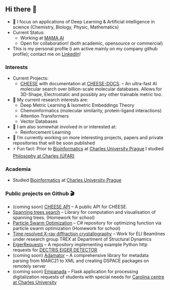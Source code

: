 ## Hi there 👋
- 🧬 I focus on applications of Deep Learning & Artificial intelligence in science (Chemistry, Biology, Physic, Mathematics)
- Current Status:
  - Working at [MAMA AI](https://themama.ai/)
  - Open for collaboration! (both academic, opensource or commercial)
- This is my personal profile (i am active mainly on my company github profile); contact me on [LinkedIn](www.linkedin.com/in/miroslav-lžičař-1b8842b4)!

### Interests
- Current Projects:
    - [CHEESE](https://cheese.themama.ai/) with documentation at [CHEESE-DOCS](https://cheese-docs.themama.ai/). – An ultra-fast AI molecular search over billion-scale molecular databases. Allows for 3D-Shape, Electrostatic and possibly any other trainable metric too.
- 🔭 My current research interests are:
    - Deep Metric Learning & Isometric Embeddings Theory
    - Chemoinformatics (molecular similarity, protein-ligand interactions)
    - Attention Transformers
    - Vector Databases
- 🦘 I am also somewhat involved in or interested at:
    - Reinforcement Learning
- 💬 I’m currently working on more interesting projects, papers and private repositories that will be soon published
- ⚡ Fun fact: Prior to [Bioinformatics](https://bioinformatika.mff.cuni.cz/program/index.en.html) at [Charles University Prague](https://cuni.cz/UKEN-1.html) I studied [Philosophy at Charles (ÚFAR)](https://ufar.ff.cuni.cz/en/department-2/)

### Academia
- Studied [Bioinformatics](https://bioinformatika.mff.cuni.cz/program/index.en.html) at [Charles University Prague](https://cuni.cz/UKEN-1.html)

### Public projects on Github 🎬 
- (coming soon) [CHEESE API](https://cheese-docs.themama.ai/) – A public API for CHEESE.
- [Spanning trees search](https://github.com/lzicar1/Spanning-trees-search) – Library for computation and visualisation of spanning trees. (Homework for school)
- [Particle Swarm Optimization](https://github.com/lzicar1/Particle-Swarm-Optimization) – C# repository for optimizing function via particle swarm optimization (Homework for school)
- [Time resolved X-ray diffraction crystallography](https://github.com/lzicar1/Time-resolved-X-ray-diffraction-crystallography) – Work for ELI Beamlines under research group TREX at Department of Structural Dynamics
- [EigerRequests](https://github.com/lzicar1/EigerRequests) – A repository implementing example Python http requests for [DECTRIS EIGER DETECTOR](https://www.dectris.com/detectors/x-ray-detectors/)
- (coming soon) [Adamator](https://github.com/UKUK-Repository-Dept/adamator-geobibline) – A comprehensive library for metadata parsing from MARC21 to XML and creating DSPACE packages on remotely server
- (coming soon) [Empanada](https://github.com/UKUK-Repository-Dept/empanada) – Flask application for processing digitalization requests of students with special needs for [Carolina centre at Charles University](https://centrumcarolina.cuni.cz/CCENG-1.html)


<!--
**lzicar1/lzicar1** is a ✨ _special_ ✨ repository because its `README.md` (this file) appears on your GitHub profile.

Here are some ideas to get you started:

- 🔭 I’m currently working on ...
- 🌱 I’m currently learning ...
- 👯 I’m looking to collaborate on ...
- 🤔 I’m looking for help with ...
- 💬 Ask me about ...
- 📫 How to reach me: ...
- 😄 Pronouns: ...
- ⚡ Fun fact: ...
-->
